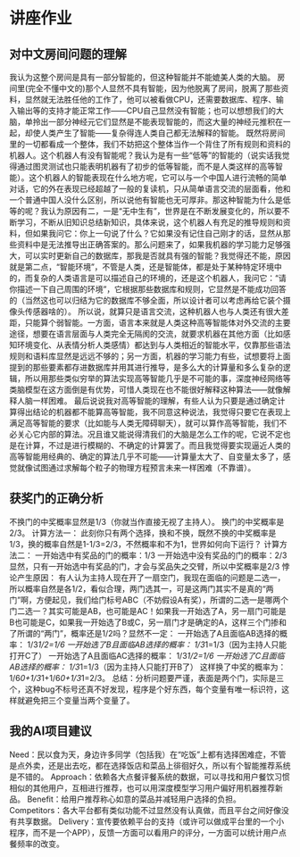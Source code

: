 ﻿讲座作业
===================
对中文房间问题的理解
-------------

我认为这整个房间是具有一部分智能的，但这种智能并不能媲美人类的大脑。
	房间里(完全不懂中文的)那个人显然不具有智能，因为他脱离了房间，脱离了那些资料，显然就无法胜任他的工作了，他可以被看做CPU，还需要数据库、程序、输入输出等的支持才能正常工作——CPU自己显然没有智能；也可以想想我们的大脑，单拎出一部分神经元它们显然是不能表现智能的，而这大量的神经元推积在一起，却使人类产生了智能——复杂得连人类自己都无法解释的智能。
	既然将房间里的一切都看成一个整体，我们不妨把这个整体当作一个背住了所有规则和资料的机器人。这个机器人有没有智能呢？我认为是有一些“低等”的智能的（说实话我觉得通过图灵测试也只能表明机器有了初步的低等智能，而不是人类这样的高等智能）。这个机器人的智能表现在什么地方呢，它可以与一个中国人进行流畅的简单对话，它的外在表现已经超越了一般的复读机，只从简单语言交流的层面看，他和一个普通中国人没什么区别，所以说他有智能也无可厚非。那这种智能为什么是低等的呢？我认为原因有二，一是“无中生有”，世界是在不断发展变化的，所以要不断学习，不断从旧知识总结新知识，具体来说，这个机器人有充足的推导规则和资料，但如果我问它：你上一句说了什么？它如果没有记住自己刚才的话，显然从那些资料中是无法推导出正确答案的。那么问题来了，如果我机器的学习能力足够强大，可以实时更新自己的数据库，那我是否就具有强的智能？我觉得还不能，原因就是第二点，“智能环境”，不管是人类，还是智能体，都是处于某种特定环境中的，而复杂的人类语言是可以描述自己的环境的，还是这个机器人，我问它：“请你描述一下自己周围的环境”，它根据那些数据库和规则，它显然是不能成功回答的（当然这也可以归结为它的数据库不够全面，所以设计者可以考虑再给它装个摄像头传感器啥的）。
	所以说，就算只是语言交流，这种机器人也与人类还有很大差距，只能算个弱智能。一方面，语言本来就是人类这种高等智能体对外交流的主要途径，想要在语言层面与人类完全无隔阂的交流，就要求机器在其他方面（比如感知环境变化、从表情分析人类感情）都达到与人类相近的智能水平，仅靠那些语法规则和语料库显然是远远不够的；另一方面，机器的学习能力有些，试想要将上面提到的那些要素都存进数据库并用其进行推导，是多么大的计算量和多么复杂的逻辑，所以用那些类似穷举的算法实现高等智能几乎是不可能的事，深度神经网络等类脑模型在这方面倒是有优势，可惜人类现在也不能很好解释这种算法——就像解释人脑一样困难。
		最后说说我对高等智能的理解，有些人认为只要是通过确定计算得出结论的机器都不能算高等智能，我不同意这种说法，我觉得只要它在表现上满足高等智能的要求（比如能与人类无障碍聊天），就可以算作高等智能，我们不必关心它内部的算法。况且谁又能说得清我们的大脑是怎么工作的呢，它说不定也是在计算，不过是进行模糊的、不确定的计算罢了。而且我觉得要实现逼近人类的高等智能用经典的、确定的算法几乎不可能——计算量太大了、自变量太多了，感觉就像试图通过求解每个粒子的物理方程预言未来一样困难（不靠谱）。

获奖门的正确分析
-------------------

不换门的中奖概率显然是1/3（你就当作直接无视了主持人）。
		换门的中奖概率是2/3。
		计算方法一：
			此刻你只有两个选择，换和不换，既然不换的中奖概率是1/3，换的概率自然是1-1/3=2/3，不然概率和不为1，世界如何向下运行？
		计算方法二：
		一开始选中有奖品的门的概率：1/3
		一开始选中没有奖品的门的概率：2/3
		显然，只有一开始选中有奖品的门，才会与奖品失之交臂，所以中奖概率是2/3
		悖论产生原因：
		有人认为主持人现在开了一扇空门，我现在面临的问题是二选一，所以概率自然是各1/2，看似合理，两门选其一，可是这两门其实不是真的“两门”啊，方便起见，我们给门标号ABC（不妨假设A有奖），所谓的二选一是哪两个门二选一？其实可能是AB，也可能是AC！如果我一开始选了A，另一扇门可能是B也可能是C，如果我一开始选了B或C，另一扇门才是确定的A，这样三个门掺和了所谓的“两门”，概率还是1/2吗？显然不一定：
		一开始选了A且面临AB选择的概率：
			1/3*1/2=1/6
		一开始选了B且面临AB选择的概率：
			1/3*1=1/3（因为主持人只能打开C了）
		一开始选了A且面临AC选择的概率：
			1/3*1/2=1/6
		一开始选了C且面临AB选择的概率：
			1/3*1=1/3（因为主持人只能打开B了）
		这样换了中奖的概率为：
			1/6*0+1/3*1+1/6*0+1/3*1=2/3。
		总结：分析问题要严谨，表面是两个门，实际是三个，这种bug不标号还真不好发现，程序是个好东西，每个变量有唯一标识符，这样就避免把三个变量当两个变量了。


我的AI项目建议
-------------

Need：民以食为天，身边许多同学（包括我）在“吃饭”上都有选择困难症，不管是点外卖，还是出去吃，都在选择饭店和菜品上徘徊好久，所以有个智能推荐系统是不错的。
		Approach：依赖各大点餐评餐系统的数据，可以寻找和用户餐饮习惯相似的其他用户，互相进行推荐，也可以用深度模型学习用户偏好用机器推荐新品。
		Benefit：给用户推荐称心如意的菜品并减轻用户选择的负担。
		Competitors：各大平台都有类似功能不过显然没有认真做，而且平台之间好像没有共享数据。
		Delivery：宣传要依赖平台的支持（或许可以做成平台里的一个小程序，而不是一个APP），反馈一方面可以看用户的评分，一方面可以统计用户点餐频率的改变。